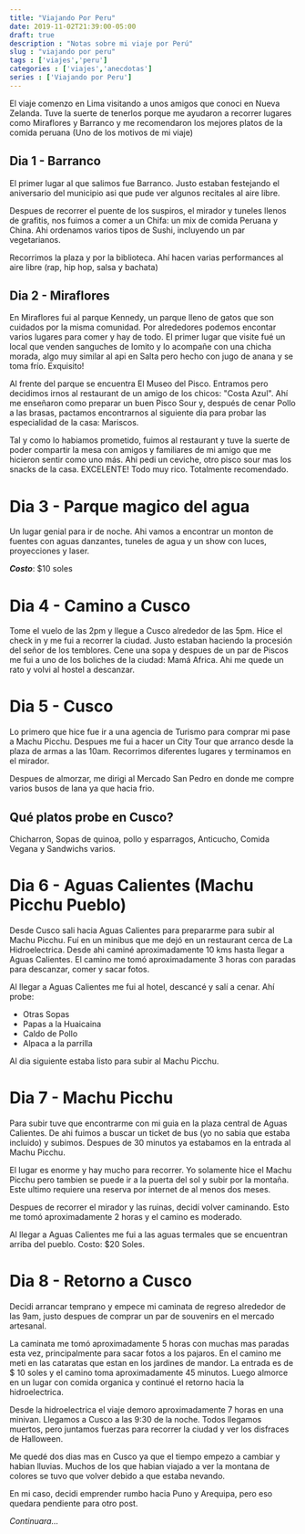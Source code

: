 ```yaml
---
title: "Viajando Por Peru"
date: 2019-11-02T21:39:00-05:00
draft: true
description : "Notas sobre mi viaje por Perú"
slug : "viajando por peru" 
tags : ['viajes','peru']
categories : ['viajes','anecdotas']
series : ['Viajando por Peru']
---
```

El viaje comenzo en Lima visitando a unos amigos que conoci en Nueva Zelanda. Tuve la suerte de tenerlos porque me ayudaron a recorrer lugares como Miraflores y Barranco y me recomendaron los mejores platos de la comida peruana (Uno de los motivos de mi viaje)

## Dia 1 - Barranco

El primer lugar al que salimos fue Barranco. Justo estaban festejando el aniversario del municipio asi que pude ver algunos recitales al aire libre.

Despues de recorrer el puente de los suspiros, el mirador y tuneles llenos de grafitis, nos fuimos a comer a un Chifa: un mix de comida Peruana y China. Ahi ordenamos varios tipos de Sushi, incluyendo un par vegetarianos.

Recorrimos la plaza y por la biblioteca. Ahí hacen varias performances al aire libre (rap, hip hop, salsa y bachata)

## Dia 2 - Miraflores

En Miraflores fui al parque Kennedy, un parque lleno de gatos que son cuidados por la misma comunidad. Por alrededores podemos encontar varios lugares para comer y hay de todo. El primer lugar que visite fué un local que venden sanguches de lomito y lo acompañe con una chicha morada, algo muy similar al api en Salta pero hecho con jugo de anana y se toma frío. Exquisito!

Al frente del parque se encuentra El Museo del Pisco. Entramos pero decidimos irnos al restaurant de un amigo de los chicos: "Costa Azul". Ahí me enseñaron como preparar un buen Pisco Sour y, después de cenar Pollo a las brasas, pactamos encontrarnos al siguiente dia para probar las especialidad de la casa: Mariscos.

Tal y como lo habiamos prometido, fuimos al restaurant y tuve la suerte de poder compartir la mesa con amigos y familiares de mi amigo que me hicieron sentir como uno más. Ahi pedi un ceviche, otro pisco sour mas los snacks de la casa. EXCELENTE! Todo muy rico. Totalmente recomendado. 

# Dia 3 - Parque magico del agua

Un lugar genial para ir de noche. Ahi vamos a encontrar un monton de fuentes con aguas danzantes, tuneles de agua y un show con luces, proyecciones y laser.

___Costo___: $10 soles

# Dia 4 - Camino a Cusco

Tome el vuelo de las 2pm y llegue a Cusco alrededor de las 5pm. Hice el check in y me fui a recorrer la ciudad. Justo estaban haciendo la procesión del señor de los temblores. Cene una sopa y despues de un par de Piscos me fui a uno de los boliches de la ciudad: Mamá Africa. Ahi me quede un rato y volvi al hostel a descanzar.

# Dia 5 - Cusco 

Lo primero que hice fue ir a una agencia de Turismo para comprar mi pase a Machu Picchu. Despues me fui a hacer un City Tour que arranco desde la plaza de armas a las 10am. Recorrimos diferentes lugares y terminamos en el mirador.

Despues de almorzar, me dirigi al Mercado San Pedro en donde me compre varios busos de lana ya que hacia frio.

## Qué platos probe en Cusco?

Chicharron, Sopas de quinoa, pollo y esparragos, Anticucho, Comida Vegana y Sandwichs varios.

# Dia 6 - Aguas Calientes (Machu Picchu Pueblo)

Desde Cusco sali hacia Aguas Calientes para prepararme para subir al Machu Picchu. Fuí en un minibus que me dejó en un restaurant cerca de La Hidroelectrica. Desde ahi caminé aproximadamente 10 kms hasta llegar a Aguas Calientes. El camino me tomó aproximadamente 3 horas con paradas para descanzar, comer y sacar fotos. 

Al llegar a Aguas Calientes me fui al hotel, descancé y salí a cenar. Ahí probe:

- Otras Sopas
- Papas a la Huaicaina
- Caldo de Pollo
- Alpaca a la parrilla

Al dia siguiente estaba listo para subir al Machu Picchu.

# Dia 7 - Machu Picchu

Para subir tuve que encontrarme con mi guia en la plaza central de Aguas Calientes. De ahi fuimos a buscar un ticket de bus (yo no sabia que estaba incluido) y subimos. Despues de 30 minutos ya estabamos en la entrada al Machu Picchu.

El lugar es enorme y hay mucho para recorrer. Yo solamente hice el Machu Picchu pero tambien se puede ir a la puerta del sol y subir por la montaña. Este ultimo requiere una reserva por internet de al menos dos meses.

Despues de recorrer el mirador y las ruinas, decidí volver caminando. Esto me tomó aproximadamente 2 horas y el camino es moderado.

Al llegar a Aguas Calientes me fui a las aguas termales que se encuentran arriba del pueblo. Costo: $20 Soles.

# Dia 8 - Retorno a Cusco

Decidi arrancar temprano y empece mi caminata de regreso alrededor de las 9am, justo despues de comprar un par de souvenirs en el mercado artesanal.

La caminata me tomó aproximadamente 5 horas con muchas mas paradas esta vez, principalmente para sacar fotos a los pajaros. En el camino me meti en las cataratas que estan en los jardines de mandor. La entrada es de $ 10 soles y el camino toma aproximadamente 45 minutos. Luego almorce en un lugar con comida organica y continué el retorno hacia la hidroelectrica.

Desde la hidroelectrica el viaje demoro aproximadamente 7 horas en una minivan. Llegamos a Cusco a las 9:30 de la noche. Todos llegamos muertos, pero juntamos fuerzas para recorrer la ciudad y ver los disfraces de Halloween.

Me quedé dos dias mas en Cusco ya que el tiempo empezo a cambiar y habian lluvias. Muchos de los que habian viajado a ver la montana de colores se tuvo que volver debido a que estaba nevando. 

En mi caso, decidi emprender rumbo hacia Puno y Arequipa, pero eso quedara pendiente para otro post.

_Continuara..._